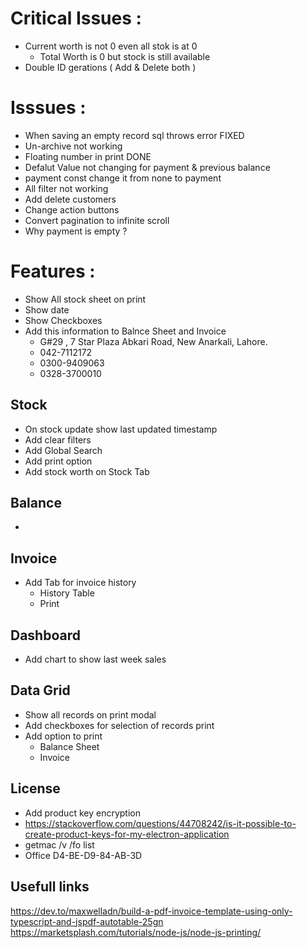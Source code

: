 # Critical Issues :

- Current worth is not 0 even all stok is at 0
  - Total Worth is 0 but stock is still available
- Double ID gerations ( Add & Delete both )

# Isssues :

- When saving an empty record sql throws error FIXED
- Un-archive not working
- Floating number in print DONE
- Defalut Value not changing for payment & previous balance
- payment const change it from none to payment
- All filter not working
- Add delete customers
- Change action buttons
- Convert pagination to infinite scroll
- Why payment is empty ?

# Features :

- Show All stock sheet on print
- Show date
- Show Checkboxes
- Add this information to Balnce Sheet and Invoice
  - G#29 , 7 Star Plaza Abkari Road, New Anarkali, Lahore.
  - 042-7112172
  - 0300-9409063
  - 0328-3700010

## Stock

- On stock update show last updated timestamp
- Add clear filters
- Add Global Search
- Add print option
- Add stock worth on Stock Tab

## Balance

-

## Invoice

- Add Tab for invoice history
  - History Table
  - Print

## Dashboard

- Add chart to show last week sales

## Data Grid

- Show all records on print modal
- Add checkboxes for selection of records print
- Add option to print
  - Balance Sheet
  - Invoice

## License

- Add product key encryption
- https://stackoverflow.com/questions/44708242/is-it-possible-to-create-product-keys-for-my-electron-application
- getmac /v /fo list
- Office D4-BE-D9-84-AB-3D

## Usefull links

https://dev.to/maxwelladn/build-a-pdf-invoice-template-using-only-typescript-and-jspdf-autotable-25gn
https://marketsplash.com/tutorials/node-js/node-js-printing/
